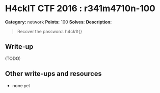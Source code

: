 # H4ckIT CTF 2016 : r341m4710n-100

**Category:** network
**Points:** 100
**Solves:**
**Description:**

> Recover the password.  h4ck1t{}

## Write-up

(TODO)

## Other write-ups and resources

* none yet

